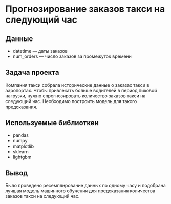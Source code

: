 # Прогнозирование заказов такси на следующий час
## Данные 
  - datetime — даты заказов
  - num_orders — число заказов за промежуток времени
## Задача проекта
Компания такси собрала исторические данные о заказах такси в аэропортах. Чтобы привлекать больше водителей в период пиковой нагрузки, нужно спрогнозировать количество заказов такси на следующий час. Необходимо построить модель для такого предсказания.
## Используемые библиоткеи
  - pandas
  - numpy
  - matplotlib
  - sklearn
  - lightgbm
## Вывод
Было проведено ресемплирование данных по одному часу и подобрана лучшая модель машинного обучения для предсказания количества заказов такси на следующий час.
